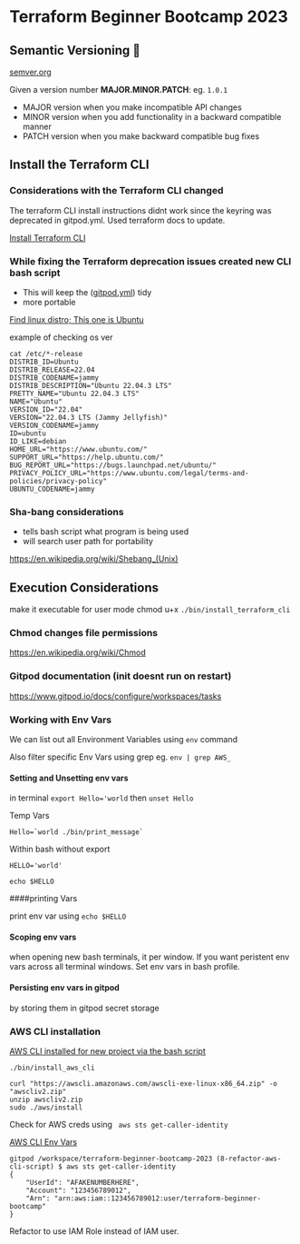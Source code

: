 # Terraform Beginner Bootcamp 2023

## Semantic Versioning :mage:

[semver.org](https://semver.org/)

Given a version number **MAJOR.MINOR.PATCH**: eg. `1.0.1`

- MAJOR version when you make incompatible API changes
- MINOR version when you add functionality in a backward compatible manner
- PATCH version when you make backward compatible bug fixes

## Install the Terraform CLI

### Considerations with the Terraform CLI changed

The terraform CLI install instructions didnt work since the keyring was deprecated in gitpod.yml. Used terraform docs to update.

[Install Terraform CLI](https://developer.hashicorp.com/terraform/tutorials/aws-get-started/install-cli)

### While fixing the Terraform deprecation issues created new CLI bash script

- This will keep the ([gitpod.yml](.gitpod.yml)) tidy
- more portable

[Find linux distro; This one is Ubuntu](https://www.cyberciti.biz/faq/find-linux-distribution-name-version-number/)

example of checking os ver
```
cat /etc/*-release
DISTRIB_ID=Ubuntu
DISTRIB_RELEASE=22.04
DISTRIB_CODENAME=jammy
DISTRIB_DESCRIPTION="Ubuntu 22.04.3 LTS"
PRETTY_NAME="Ubuntu 22.04.3 LTS"
NAME="Ubuntu"
VERSION_ID="22.04"
VERSION="22.04.3 LTS (Jammy Jellyfish)"
VERSION_CODENAME=jammy
ID=ubuntu
ID_LIKE=debian
HOME_URL="https://www.ubuntu.com/"
SUPPORT_URL="https://help.ubuntu.com/"
BUG_REPORT_URL="https://bugs.launchpad.net/ubuntu/"
PRIVACY_POLICY_URL="https://www.ubuntu.com/legal/terms-and-policies/privacy-policy"
UBUNTU_CODENAME=jammy
```

### Sha-bang considerations
- tells bash script what program is being used
- will search user path for portability

https://en.wikipedia.org/wiki/Shebang_(Unix)

## Execution Considerations
make it executable for user mode
chmod u+x `./bin/install_terraform_cli`

### Chmod changes file permissions
https://en.wikipedia.org/wiki/Chmod

### Gitpod documentation (init doesnt run on restart)
https://www.gitpod.io/docs/configure/workspaces/tasks

### Working with Env Vars

We can list out all Environment Variables using `env` command

Also filter specific Env Vars using grep eg. `env | grep AWS_`

#### Setting and Unsetting env vars

in terminal `export Hello='world` then `unset Hello`

Temp Vars

```
Hello=`world ./bin/print_message`
```

Within bash without export

```
HELLO='world'

echo $HELLO
```

####printing Vars

print env var using `echo $HELLO`

#### Scoping env vars

when opening new bash terminals, it per window.  If you want peristent env vars across all terminal windows.   Set env vars in bash profile.


#### Persisting env vars in gitpod

by storing them in gitpod secret storage


### AWS CLI installation
[AWS CLI installed for new project via the bash script](https://docs.aws.amazon.com/cli/latest/userguide/getting-started-install.html)

`./bin/install_aws_cli`


```
curl "https://awscli.amazonaws.com/awscli-exe-linux-x86_64.zip" -o "awscliv2.zip"
unzip awscliv2.zip
sudo ./aws/install
```

Check for AWS creds using ``` aws sts get-caller-identity```

[AWS CLI Env Vars](https://docs.aws.amazon.com/cli/latest/userguide/cli-configure-envvars.html)

```
gitpod /workspace/terraform-beginner-bootcamp-2023 (8-refactor-aws-cli-script) $ aws sts get-caller-identity
{
    "UserId": "AFAKENUMBERHERE",
    "Account": "123456789012",
    "Arn": "arn:aws:iam::123456789012:user/terraform-beginner-bootcamp"
}
```
Refactor to use IAM Role instead of IAM user.
